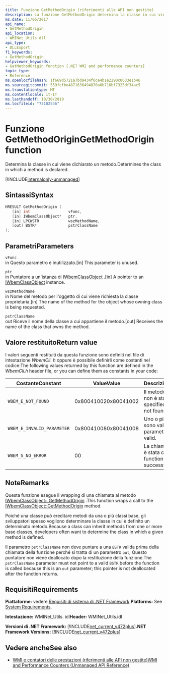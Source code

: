 ```yaml
---
title: Funzione GetMethodOrigin (riferimenti alle API non gestite)
description: La funzione GetMethodOrigin determina la classe in cui viene dichiarato un metodo.
ms.date: 11/06/2017
api_name:
- GetMethodOrigin
api_location:
- WMINet_Utils.dll
api_type:
- DLLExport
f1_keywords:
- GetMethodOrigin
helpviewer_keywords:
- GetMethodOrigin function [.NET WMI and performance counters]
topic_type:
- Reference
ms.openlocfilehash: 1f669d5721a7bd9434f0ce4b1e2290c0633e1b46
ms.sourcegitcommit: 559fcfbe4871636494870a8b716bf7325df34ac5
ms.translationtype: MT
ms.contentlocale: it-IT
ms.lasthandoff: 10/30/2019
ms.locfileid: "73102536"
---
```

# <a name="getmethodorigin-function"></a><span data-ttu-id="e2d83-103">Funzione GetMethodOrigin</span><span class="sxs-lookup"><span data-stu-id="e2d83-103">GetMethodOrigin function</span></span>
<span data-ttu-id="e2d83-104">Determina la classe in cui viene dichiarato un metodo.</span><span class="sxs-lookup"><span data-stu-id="e2d83-104">Determines the class in which a method is declared.</span></span>

[!INCLUDE[internalonly-unmanaged](../../../../includes/internalonly-unmanaged.md)]
    
## <a name="syntax"></a><span data-ttu-id="e2d83-105">Sintassi</span><span class="sxs-lookup"><span data-stu-id="e2d83-105">Syntax</span></span>  
  
```cpp  
HRESULT GetMethodOrigin (
   [in] int                 vFunc, 
   [in] IWbemClassObject*   ptr, 
   [in] LPCWSTR             wszMethodName,
   [out] BSTR*              pstrClassName
); 
```  

## <a name="parameters"></a><span data-ttu-id="e2d83-106">Parametri</span><span class="sxs-lookup"><span data-stu-id="e2d83-106">Parameters</span></span>

`vFunc`  
<span data-ttu-id="e2d83-107">in Questo parametro è inutilizzato.</span><span class="sxs-lookup"><span data-stu-id="e2d83-107">[in] This parameter is unused.</span></span>

`ptr`  
<span data-ttu-id="e2d83-108">in Puntatore a un'istanza di [IWbemClassObject](/windows/desktop/api/wbemcli/nn-wbemcli-iwbemclassobject) .</span><span class="sxs-lookup"><span data-stu-id="e2d83-108">[in] A pointer to an [IWbemClassObject](/windows/desktop/api/wbemcli/nn-wbemcli-iwbemclassobject) instance.</span></span>

`wszMethodName`  
<span data-ttu-id="e2d83-109">in Nome del metodo per l'oggetto di cui viene richiesta la classe proprietaria.</span><span class="sxs-lookup"><span data-stu-id="e2d83-109">[in] The name of the method for the object whose owning class is being requested.</span></span> 

`pstrClassName`  
<span data-ttu-id="e2d83-110">out Riceve il nome della classe a cui appartiene il metodo.</span><span class="sxs-lookup"><span data-stu-id="e2d83-110">[out] Receives the name of the class that owns the method.</span></span>

## <a name="return-value"></a><span data-ttu-id="e2d83-111">Valore restituito</span><span class="sxs-lookup"><span data-stu-id="e2d83-111">Return value</span></span>

<span data-ttu-id="e2d83-112">I valori seguenti restituiti da questa funzione sono definiti nel file di intestazione *WbemCli. h* oppure è possibile definirli come costanti nel codice:</span><span class="sxs-lookup"><span data-stu-id="e2d83-112">The following values returned by this function are defined in the *WbemCli.h* header file, or you can define them as constants in your code:</span></span>

|<span data-ttu-id="e2d83-113">Costante</span><span class="sxs-lookup"><span data-stu-id="e2d83-113">Constant</span></span>  |<span data-ttu-id="e2d83-114">Value</span><span class="sxs-lookup"><span data-stu-id="e2d83-114">Value</span></span>  |<span data-ttu-id="e2d83-115">Descrizione</span><span class="sxs-lookup"><span data-stu-id="e2d83-115">Description</span></span>  |
|---------|---------|---------|
|`WBEM_E_NOT_FOUND` | <span data-ttu-id="e2d83-116">0x80041002</span><span class="sxs-lookup"><span data-stu-id="e2d83-116">0x80041002</span></span> | <span data-ttu-id="e2d83-117">Il metodo specificato non è stato trovato.</span><span class="sxs-lookup"><span data-stu-id="e2d83-117">The specified method was not found.</span></span> |
|`WBEM_E_INVALID_PARAMETER` | <span data-ttu-id="e2d83-118">0x80041008</span><span class="sxs-lookup"><span data-stu-id="e2d83-118">0x80041008</span></span> | <span data-ttu-id="e2d83-119">Uno o più parametri non sono validi.</span><span class="sxs-lookup"><span data-stu-id="e2d83-119">One or more parameters are not valid.</span></span> |
|`WBEM_S_NO_ERROR` | <span data-ttu-id="e2d83-120">0</span><span class="sxs-lookup"><span data-stu-id="e2d83-120">0</span></span> | <span data-ttu-id="e2d83-121">La chiamata di funzione è stata completata.</span><span class="sxs-lookup"><span data-stu-id="e2d83-121">The function call was successful.</span></span>  |
  
## <a name="remarks"></a><span data-ttu-id="e2d83-122">Note</span><span class="sxs-lookup"><span data-stu-id="e2d83-122">Remarks</span></span>

<span data-ttu-id="e2d83-123">Questa funzione esegue il wrapping di una chiamata al metodo [IWbemClassObject:: GetMethodOrigin](/windows/desktop/api/wbemcli/nf-wbemcli-iwbemclassobject-getmethod) .</span><span class="sxs-lookup"><span data-stu-id="e2d83-123">This function wraps a call to the [IWbemClassObject::GetMethodOrigin](/windows/desktop/api/wbemcli/nf-wbemcli-iwbemclassobject-getmethod) method.</span></span>

<span data-ttu-id="e2d83-124">Poiché una classe può ereditare metodi da una o più classi base, gli sviluppatori spesso vogliono determinare la classe in cui è definito un determinato metodo.</span><span class="sxs-lookup"><span data-stu-id="e2d83-124">Because a class can inherit methods from one or more base classes, developers often want to determine the class in which a given method is defined.</span></span>

<span data-ttu-id="e2d83-125">Il parametro `pstrClassName` non deve puntare a una `BSTR` valida prima della chiamata della funzione perché si tratta di un parametro `out`; Questo puntatore non viene deallocato dopo la restituzione della funzione.</span><span class="sxs-lookup"><span data-stu-id="e2d83-125">The `pstrClassName` parameter must not point to a valid `BSTR` before the function is called because this is an `out` parameter; this pointer is not deallocated after the function returns.</span></span>

## <a name="requirements"></a><span data-ttu-id="e2d83-126">Requisiti</span><span class="sxs-lookup"><span data-stu-id="e2d83-126">Requirements</span></span>  
<span data-ttu-id="e2d83-127">**Piattaforme:** vedere [Requisiti di sistema di .NET Framework](../../get-started/system-requirements.md).</span><span class="sxs-lookup"><span data-stu-id="e2d83-127">**Platforms:** See [System Requirements](../../get-started/system-requirements.md).</span></span>  
  
 <span data-ttu-id="e2d83-128">**Intestazione:** WMINet_Utils. idl</span><span class="sxs-lookup"><span data-stu-id="e2d83-128">**Header:** WMINet_Utils.idl</span></span>  
  
 <span data-ttu-id="e2d83-129">**Versioni di .NET Framework:** [!INCLUDE[net_current_v472plus](../../../../includes/net-current-v472plus.md)]</span><span class="sxs-lookup"><span data-stu-id="e2d83-129">**.NET Framework Versions:** [!INCLUDE[net_current_v472plus](../../../../includes/net-current-v472plus.md)]</span></span>  
  
## <a name="see-also"></a><span data-ttu-id="e2d83-130">Vedere anche</span><span class="sxs-lookup"><span data-stu-id="e2d83-130">See also</span></span>

- [<span data-ttu-id="e2d83-131">WMI e contatori delle prestazioni (riferimenti alle API non gestite)</span><span class="sxs-lookup"><span data-stu-id="e2d83-131">WMI and Performance Counters (Unmanaged API Reference)</span></span>](index.md)
